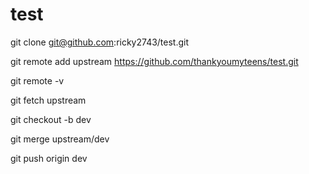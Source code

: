 # test
git clone git@github.com:ricky2743/test.git

git remote add upstream https://github.com/thankyoumyteens/test.git

git remote -v

git fetch upstream

git checkout -b dev

git merge upstream/dev

git push origin dev
